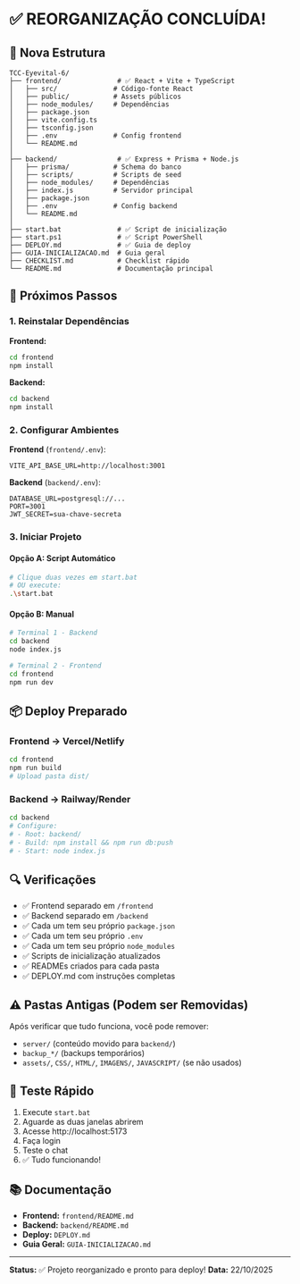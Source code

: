 # ✅ REORGANIZAÇÃO CONCLUÍDA!

## 📁 Nova Estrutura

```
TCC-Eyevital-6/
├── frontend/              # ✅ React + Vite + TypeScript
│   ├── src/              # Código-fonte React
│   ├── public/           # Assets públicos
│   ├── node_modules/     # Dependências
│   ├── package.json
│   ├── vite.config.ts
│   ├── tsconfig.json
│   ├── .env              # Config frontend
│   └── README.md
│
├── backend/               # ✅ Express + Prisma + Node.js
│   ├── prisma/           # Schema do banco
│   ├── scripts/          # Scripts de seed
│   ├── node_modules/     # Dependências
│   ├── index.js          # Servidor principal
│   ├── package.json
│   ├── .env              # Config backend
│   └── README.md
│
├── start.bat              # ✅ Script de inicialização
├── start.ps1              # ✅ Script PowerShell
├── DEPLOY.md              # ✅ Guia de deploy
├── GUIA-INICIALIZACAO.md  # Guia geral
├── CHECKLIST.md           # Checklist rápido
└── README.md              # Documentação principal
```

## 🚀 Próximos Passos

### 1. Reinstalar Dependências

**Frontend:**
```bash
cd frontend
npm install
```

**Backend:**
```bash
cd backend
npm install
```

### 2. Configurar Ambientes

**Frontend** (`frontend/.env`):
```properties
VITE_API_BASE_URL=http://localhost:3001
```

**Backend** (`backend/.env`):
```properties
DATABASE_URL=postgresql://...
PORT=3001
JWT_SECRET=sua-chave-secreta
```

### 3. Iniciar Projeto

#### Opção A: Script Automático
```bash
# Clique duas vezes em start.bat
# OU execute:
.\start.bat
```

#### Opção B: Manual
```bash
# Terminal 1 - Backend
cd backend
node index.js

# Terminal 2 - Frontend  
cd frontend
npm run dev
```

## 📦 Deploy Preparado

### Frontend → Vercel/Netlify
```bash
cd frontend
npm run build
# Upload pasta dist/
```

### Backend → Railway/Render
```bash
cd backend  
# Configure:
# - Root: backend/
# - Build: npm install && npm run db:push
# - Start: node index.js
```

## 🔍 Verificações

- ✅ Frontend separado em `/frontend`
- ✅ Backend separado em `/backend`
- ✅ Cada um tem seu próprio `package.json`
- ✅ Cada um tem seu próprio `.env`
- ✅ Cada um tem seu próprio `node_modules`
- ✅ Scripts de inicialização atualizados
- ✅ READMEs criados para cada pasta
- ✅ DEPLOY.md com instruções completas

## ⚠️ Pastas Antigas (Podem ser Removidas)

Após verificar que tudo funciona, você pode remover:
- `server/` (conteúdo movido para `backend/`)
- `backup_*/` (backups temporários)
- `assets/`, `CSS/`, `HTML/`, `IMAGENS/`, `JAVASCRIPT/` (se não usados)

## 🎯 Teste Rápido

1. Execute `start.bat`
2. Aguarde as duas janelas abrirem
3. Acesse http://localhost:5173
4. Faça login
5. Teste o chat
6. ✅ Tudo funcionando!

## 📚 Documentação

- **Frontend:** `frontend/README.md`
- **Backend:** `backend/README.md`
- **Deploy:** `DEPLOY.md`
- **Guia Geral:** `GUIA-INICIALIZACAO.md`

---

**Status:** ✅ Projeto reorganizado e pronto para deploy!
**Data:** 22/10/2025

